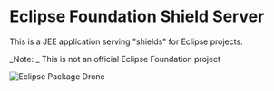 
# Eclipse Foundation Shield Server

This is a JEE application serving "shields" for Eclipse projects.

_Note: _ This is not an official Eclipse Foundation project 

![Eclipse Package Drone](https://shields-ctron.rhcloud.com/project/technology.package-drone "Eclipse Package Drone") 